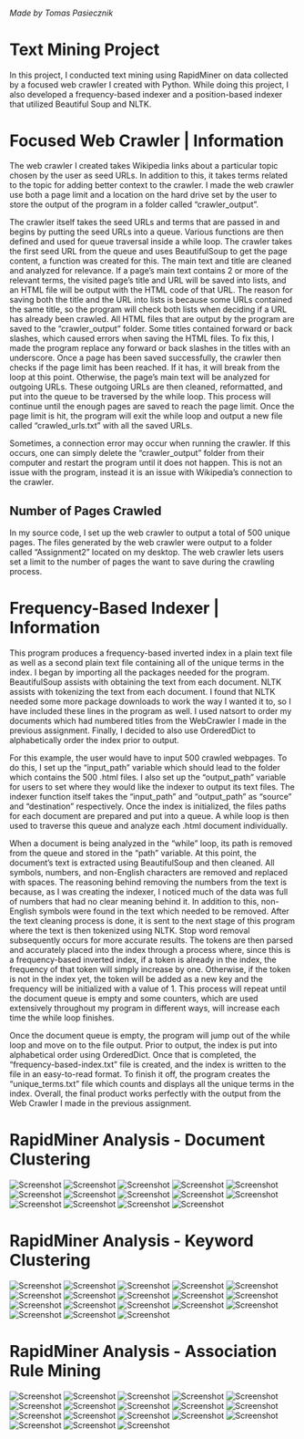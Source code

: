 ###### Made by Tomas Pasiecznik

# Text Mining Project
In this project, I conducted text mining using RapidMiner on data collected by a focused web crawler I created with Python. While doing this project, I also developed a frequency-based indexer and a position-based indexer that utilized Beautiful Soup and NLTK.

# Focused Web Crawler | Information
The web crawler I created takes Wikipedia links about a particular topic chosen by the
user as seed URLs. In addition to this, it takes terms related to the topic for adding better context
to the crawler. I made the web crawler use both a page limit and a location on the hard drive set
by the user to store the output of the program in a folder called “crawler_output”.
  
 The crawler itself takes the seed URLs and terms that are passed in and begins by putting
the seed URLs into a queue. Various functions are then defined and used for queue traversal
inside a while loop. The crawler takes the first seed URL from the queue and uses BeautifulSoup
to get the page content, a function was created for this. The main text and title are cleaned and
analyzed for relevance. If a page’s main text contains 2 or more of the relevant terms, the visited
page’s title and URL will be saved into lists, and an HTML file will be output with the HTML
code of that URL. The reason for saving both the title and the URL into lists is because some
URLs contained the same title, so the program will check both lists when deciding if a URL has
already been crawled. All HTML files that are output by the program are saved to the
“crawler_output” folder. Some titles contained forward or back slashes, which caused errors
when saving the HTML files. To fix this, I made the program replace any forward or back
slashes in the titles with an underscore. Once a page has been saved successfully, the crawler
then checks if the page limit has been reached. If it has, it will break from the loop at this point.
Otherwise, the page’s main text will be analyzed for outgoing URLs. These outgoing URLs are
then cleaned, reformatted, and put into the queue to be traversed by the while loop. This process
will continue until the enough pages are saved to reach the page limit. Once the page limit is hit,
the program will exit the while loop and output a new file called “crawled_urls.txt” with all the
saved URLs.
  
Sometimes, a connection error may occur when running the crawler. If this occurs, one
can simply delete the “crawler_output” folder from their computer and restart the program until
it does not happen. This is not an issue with the program, instead it is an issue with Wikipedia’s
connection to the crawler.  
## Number of Pages Crawled
In my source code, I set up the web crawler to output a total of 500 unique pages. The
files generated by the web crawler were output to a folder called “Assignment2” located on my
desktop. The web crawler lets users set a limit to the number of pages the want to save during the
crawling process. 

# Frequency-Based Indexer | Information
This program produces a frequency-based inverted index in a plain text file as well as a second plain
text file containing all of the unique terms in the index. I began by importing all the packages
needed for the program. BeautifulSoup assists with obtaining the text from each document. NLTK
assists with tokenizing the text from each document. I found that NLTK needed some more package
downloads to work the way I wanted it to, so I have included these lines in the program as well. I
used natsort to order my documents which had numbered titles from the WebCrawler I made in
the previous assignment. Finally, I decided to also use OrderedDict to alphabetically order the
index prior to output.
  
For this example, the user would have to input 500 crawled webpages. To do this, I set up
the “input_path” variable which should lead to the folder which contains the 500 .html files. I
also set up the “output_path” variable for users to set where they would like the indexer to output
its text files. The indexer function itself takes the “input_path” and “output_path” as “source”
and “destination” respectively. Once the index is initialized, the files paths for each document are
prepared and put into a queue. A while loop is then used to traverse this queue and analyze each
.html document individually.
  
When a document is being analyzed in the “while” loop, its path is removed from the
queue and stored in the “path” variable. At this point, the document’s text is extracted using
BeautifulSoup and then cleaned. All symbols, numbers, and non-English characters are removed
and replaced with spaces. The reasoning behind removing the numbers from the text is because,
as I was creating the indexer, I noticed much of the data was full of numbers that had no clear
meaning behind it. In addition to this, non-English symbols were found in the text which needed
to be removed. After the text cleaning process is done, it is sent to the next stage of this program
where the text is then tokenized using NLTK. Stop word removal subsequently occurs for more
accurate results. The tokens are then parsed and accurately placed into the index through a
process where, since this is a frequency-based inverted index, if a token is already in the index,
the frequency of that token will simply increase by one. Otherwise, if the token is not in the
index yet, the token will be added as a new key and the frequency will be initialized with a value
of 1. This process will repeat until the document queue is empty and some counters, which are
used extensively throughout my program in different ways, will increase each time the while
loop finishes.
  
Once the document queue is empty, the program will jump out of the while loop and
move on to the file output. Prior to output, the index is put into alphabetical order using
OrderedDict. Once that is completed, the “frequency-based-index.txt” file is created, and the
index is written to the file in an easy-to-read format. To finish it off, the program creates the
“unique_terms.txt” file which counts and displays all the unique terms in the index. Overall, the
final product works perfectly with the output from the Web Crawler I made in the previous
assignment. 

# RapidMiner Analysis - Document Clustering
![Screenshot](/Document%20Clustering/Document%20Clustering%20-%20Process.png "Screenshot")
![Screenshot](/Document%20Clustering/Document%20Clustering%20-%20Process%20Documents%20From%20Files.png "Screenshot")
![Screenshot](/Document%20Clustering/Document%20Clustering%20-%20Vector.png "Screenshot")
![Screenshot](/Document%20Clustering/Document%20Clustering%20-%20n-Grams%20Max%20Length.png "Screenshot")
![Screenshot](/Document%20Clustering/Document%20Clustering%20-%20Select%20Attributes.png "Screenshot")
![Screenshot](/Document%20Clustering/Document%20Clustering%20-%20Filter%20Tokens.png "Screenshot")
![Screenshot](/Document%20Clustering/Document%20Clustering%20-%20Text%20Directories.png "Screenshot")
![Screenshot](/Document%20Clustering/Document%20Clustering%20-%20Different%20Parameter%20Result.png "Screenshot")
![Screenshot](/Document%20Clustering/RESULTS%20-%20Document%20Clustering%20-%20Graph.png "Screenshot")
![Screenshot](/Document%20Clustering/RESULTS%20-%20Document%20Clustering%20-%20ExampleSet.png "Screenshot")
![Screenshot](/Document%20Clustering/Document%20Clustering%20-%20k-Means%20Parameters.png "Screenshot")
![Screenshot](/Document%20Clustering/RESULTS%20-%20Document%20Clustering%20-%20Cluster%20Model.png "Screenshot")
![Screenshot](/Document%20Clustering/Document%20Clustering%20-%20Different%20Parameter%20Graph.png "Screenshot")
![Screenshot](/Document%20Clustering/RESULTS%20-%20Document%20Clustering%20-%20Centroid%20Table.png "Screenshot")

# RapidMiner Analysis - Keyword Clustering
![Screenshot](/Banner "Screenshot")
![Screenshot](/Banner "Screenshot")
![Screenshot](/Banner "Screenshot")
![Screenshot](/Banner "Screenshot")
![Screenshot](/Banner "Screenshot")
![Screenshot](/Banner "Screenshot")
![Screenshot](/Banner "Screenshot")
![Screenshot](/Banner "Screenshot")
![Screenshot](/Banner "Screenshot")
![Screenshot](/Banner "Screenshot")
![Screenshot](/Banner "Screenshot")
![Screenshot](/Banner "Screenshot")
![Screenshot](/Banner "Screenshot")
![Screenshot](/Banner "Screenshot")
![Screenshot](/Banner "Screenshot")
![Screenshot](/Banner "Screenshot")
![Screenshot](/Banner "Screenshot")
![Screenshot](/Banner "Screenshot")

# RapidMiner Analysis - Association Rule Mining
![Screenshot](/Banner "Screenshot")
![Screenshot](/Banner "Screenshot")
![Screenshot](/Banner "Screenshot")
![Screenshot](/Banner "Screenshot")
![Screenshot](/Banner "Screenshot")
![Screenshot](/Banner "Screenshot")
![Screenshot](/Banner "Screenshot")
![Screenshot](/Banner "Screenshot")
![Screenshot](/Banner "Screenshot")
![Screenshot](/Banner "Screenshot")
![Screenshot](/Banner "Screenshot")
![Screenshot](/Banner "Screenshot")
![Screenshot](/Banner "Screenshot")
![Screenshot](/Banner "Screenshot")
![Screenshot](/Banner "Screenshot")
![Screenshot](/Banner "Screenshot")
![Screenshot](/Banner "Screenshot")
![Screenshot](/Banner "Screenshot")


